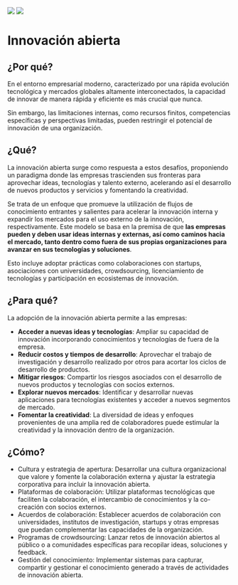 [![](https://img.shields.io/badge/-Tabla_de_contenidos-000?style=flat&logo=Emlakjet&logoColor=red)](../../README.md)
[![](https://img.shields.io/badge/-Inicio%20de%20cap%C3%ADtulo-000?style=flat&logo=Acclaim&logoColor=red)](../README.md)

# Innovación abierta

## ¿Por qué?

En el entorno empresarial moderno, caracterizado por una rápida evolución tecnológica y mercados globales altamente interconectados, la capacidad de innovar de manera rápida y eficiente es más crucial que nunca.

Sin embargo, las limitaciones internas, como recursos finitos, competencias específicas y perspectivas limitadas, pueden restringir el potencial de innovación de una organización. 

## ¿Qué?

La innovación abierta surge como respuesta a estos desafíos, proponiendo un paradigma donde las empresas trascienden sus fronteras para aprovechar ideas, tecnologías y talento externo, acelerando así el desarrollo de nuevos productos y servicios y fomentando la creatividad.

Se trata de un enfoque que promueve la utilización de flujos de conocimiento entrantes y salientes para acelerar la innovación interna y expandir los mercados para el uso externo de la innovación, respectivamente. Este modelo se basa en la premisa de que **las empresas pueden y deben usar ideas internas y externas, así como caminos hacia el mercado, tanto dentro como fuera de sus propias organizaciones para avanzar en sus tecnologías y soluciones**.

Esto incluye adoptar prácticas como colaboraciones con startups, asociaciones con universidades, crowdsourcing, licenciamiento de tecnologías y participación en ecosistemas de innovación.

## ¿Para qué?

La adopción de la innovación abierta permite a las empresas:

- **Acceder a nuevas ideas y tecnologías**: Ampliar su capacidad de innovación incorporando conocimientos y tecnologías de fuera de la empresa.
- **Reducir costos y tiempos de desarrollo**: Aprovechar el trabajo de investigación y desarrollo realizado por otros para acortar los ciclos de desarrollo de productos.
- **Mitigar riesgos**: Compartir los riesgos asociados con el desarrollo de nuevos productos y tecnologías con socios externos.
- **Explorar nuevos mercados**: Identificar y desarrollar nuevas aplicaciones para tecnologías existentes y acceder a nuevos segmentos de mercado.
- **Fomentar la creatividad**: La diversidad de ideas y enfoques provenientes de una amplia red de colaboradores puede estimular la creatividad y la innovación dentro de la organización.

## ¿Cómo?

- Cultura y estrategia de apertura: Desarrollar una cultura organizacional que valore y fomente la colaboración externa y ajustar la estrategia corporativa para incluir la innovación abierta.
- Plataformas de colaboración: Utilizar plataformas tecnológicas que faciliten la colaboración, el intercambio de conocimientos y la co-creación con socios externos.
- Acuerdos de colaboración: Establecer acuerdos de colaboración con universidades, institutos de investigación, startups y otras empresas que puedan complementar las capacidades de la organización.
- Programas de crowdsourcing: Lanzar retos de innovación abiertos al público o a comunidades específicas para recopilar ideas, soluciones y feedback.
- Gestión del conocimiento: Implementar sistemas para capturar, compartir y gestionar el conocimiento generado a través de actividades de innovación abierta.